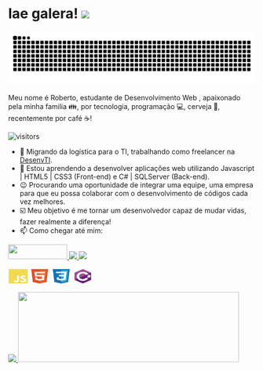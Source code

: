 
# Iae galera! <img src="https://raw.githubusercontent.com/kaueMarques/kaueMarques/master/hi.gif" width="30px">
![Snake animation](https://github.com/beto-desenv/beto-desenv/blob/output/github-contribution-grid-snake.svg)

Meu nome é Roberto, estudante de Desenvolvimento Web , apaixonado pela minha familia 👪, por tecnologia, programação 💻, cerveja 🍺, recentemente por café ☕!

![visitors](https://visitor-badge.glitch.me/badge?page_id=beto-desenv.readme)

- 🔭 Migrando da logística para o TI, trabalhando como freelancer na [DesenvTI](https://www.linkedin.com/company/desenvti/).
- 🌱 Estou aprendendo a desenvolver aplicações web utilizando Javascript | HTML5 | CSS3 (Front-end) e C# | SQLServer (Back-end).
- 😉 Procurando uma oportunidade de integrar uma equipe, uma empresa para que eu possa colaborar com o desenvolvimento de códigos cada vez melhores.
- ☑️ Meu objetivo é me tornar um desenvolvedor capaz de mudar vidas, fazer realmente a diferença!
- 📫 Como chegar até mim:

<a href="https://api.whatsapp.com/send?phone=5511982294590">
    <img height="30" width="120" src="https://user-images.githubusercontent.com/79486045/120418046-3df44100-c336-11eb-9c07-fecf0cc22a3d.png" />
  </a>
  
  <a href="https://www.instagram.com/beto_vieiracarlos/">
    <img src="https://img.shields.io/badge/instagram-%23E4405F.svg?&style=for-the-badge&logo=instagram&logoColor=white" />
  </a>
  
  <a href="https://www.linkedin.com/in/roberto-vieira-carlos-8aa06796/">
    <img src="https://img.shields.io/badge/linkedin-%230077B5.svg?&style=for-the-badge&logo=linkedin&logoColor=white" />
  </a>
  
  <div style="display: inline_block"><br>
    <img align="center" alt="Beto-Js" height="30" width="40" src="https://raw.githubusercontent.com/devicons/devicon/master/icons/javascript/javascript-plain.svg">
    <img align="center" alt="Beto-HTML" height="30" width="40" src="https://raw.githubusercontent.com/devicons/devicon/master/icons/html5/html5-original.svg">
    <img align="center" alt="Beto-CSS" height="30" width="40" src="https://raw.githubusercontent.com/devicons/devicon/master/icons/css3/css3-original.svg">
    <img align="center" alt="Beto-Csharp" height="30" width="40" src="https://raw.githubusercontent.com/devicons/devicon/master/icons/csharp/csharp-original.svg">
  </div><br>

 <div>
  <a href="https://github.com/beto-desenv">
    <img height="140" src="https://github-readme-stats.vercel.app/api?username=beto-desenv&show_icons=true&theme=dracula&include_all_commits=true&count_private=true"/>
    <img height="143" width="450" src="https://github-readme-stats.vercel.app/api/top-langs/?username=beto-desenv&layout=compact&langs_count=16&theme=dracula"/><br>
  </div>
  
  
  
  
  
  
  
  



